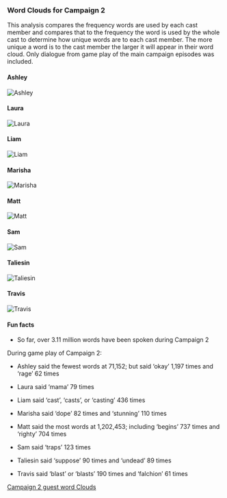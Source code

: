 
### Word Clouds for Campaign 2

This analysis compares the frequency words are used by each cast member
and compares that to the frequency the word is used by the whole cast to
determine how unique words are to each cast member. The more unique a
word is to the cast member the larger it will appear in their word
cloud. Only dialogue from game play of the main campaign episodes was
included.

#### Ashley

![Ashley](../../plots/wordClouds/C2/C2ASHLEY.png)

#### Laura

![Laura](../../plots/wordClouds/C2/C2LAURA.png)

#### Liam

![Liam](../../plots/wordClouds/C2/C2LIAM.png)

#### Marisha

![Marisha](../../plots/wordClouds/C2/C2MARISHA.png)

#### Matt

![Matt](../../plots/wordClouds/C2/C2MATT.png)

#### Sam

![Sam](../../plots/wordClouds/C2/C2SAM.png)

#### Taliesin

![Taliesin](../../plots/wordClouds/C2/C2TALIESIN.png)

#### Travis

![Travis](../../plots/wordClouds/C2/C2TRAVIS.png)

#### Fun facts

-   So far, over 3.11 million words have been spoken during Campaign 2

During game play of Campaign 2:

-   Ashley said the fewest words at 71,152; but said ‘okay’ 1,197 times
    and ‘rage’ 62 times

-   Laura said ‘mama’ 79 times

-   Liam said ‘cast’, ‘casts’, or ‘casting’ 436 times

-   Marisha said ‘dope’ 82 times and ‘stunning’ 110 times

-   Matt said the most words at 1,202,453; including ‘begins’ 737 times
    and ‘righty’ 704 times

-   Sam said ‘traps’ 123 times

-   Taliesin said ‘suppose’ 90 times and ‘undead’ 89 times

-   Travis said ‘blast’ or ‘blasts’ 190 times and ‘falchion’ 61 times

[Campaign 2 guest word
Clouds](docs/wordCloudsGuests.md#word-clouds-for-campaign-2-guests)
